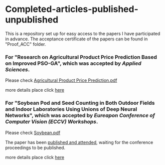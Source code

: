 # Completed-articles-published-unpublished

This is a repository set up for easy access to the papers I have participated in advance.
The acceptance certificate of the papers can be found in "Proof_ACC" folder.



### For "Research on Agricultural Product Price Prediction Based on Improved PSO-GA", which was accepted by *Applied Sciences*.
Please check [Agricultural Product Price Prediction.pdf](https://github.com/LiuJuyue/Completed-articles-published-unpublished/blob/main/AgriculturalProductPricePrediction.pdf)


more details place click [here](https://www.mdpi.com/2076-3417/14/16/6862)


### For "Soybean Pod and Seed Counting in Both Outdoor Fields and Indoor Laboratories Using Unions of Deep Neural Networks", which was accepted by *Eureapon Conference of Computer Vision (ECCV) Workshops*.
Please check [Soybean.pdf](https://github.com/LiuJuyue/Completed-articles-published-unpublished/blob/main/Soybean.pdf)

The paper has been [published and attended](https://cvppa2024.github.io/proceedings/), waiting for the conference proceedings to be published.

more details place click [here](https://github.com/SkyCol/soybean_phenotyping_platform)
